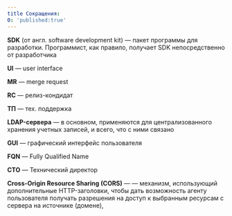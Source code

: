 ```yaml
---
title Сокращения:
0: 'published:true'
---
```


**SDK** (от англ. software development kit) — пакет программы для разработки. Программист, как правило, получает SDK непосредственно от разработчика

**UI** — user interface 

**MR** — merge request 

**RC** — релиз-кондидат 

**ТП** — тех. поддержка

**LDAP-сервера** — в основном, применяются для централизованного хранения учетных записей, и всего, что с ними связано 

**GUI** — графический интерфейс пользователя 

**FQN** — Fully Qualified Name

**СТО** — Технический директор

**Cross-Origin Resource Sharing (CORS)** —  — механизм, использующий дополнительные HTTP-заголовки, чтобы дать возможность агенту пользователя получать разрешения на доступ к выбранным ресурсам с сервера на источнике (домене),

